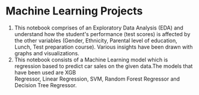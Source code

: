 # Machine Learning Projects
   1. This notebook comprises of an Exploratory Data Analysis (EDA) and understand how the 
   student's performance (test scores) is affected by the other variables (Gender, Ethnicity, 
   Parental level of education, Lunch, Test preparation course).
   Various insights have been drawn with graphs and visualizations.
   2. This notebook consists of a Machine Learning model which is regression based to predict car sales on the given data.The models that have been used are XGB   
   Regressor, Linear Regression, SVM, Random Forest Regressor and Decision Tree Regressor.
   

   
